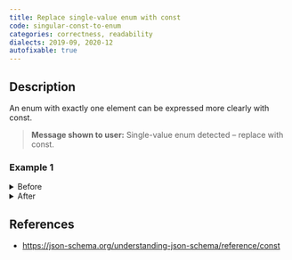 ```yaml
---
title: Replace single-value enum with const
code: singular-const-to-enum
categories: correctness, readability
dialects: 2019-09, 2020-12
autofixable: true
---
```


## Description
An enum with exactly one element can be expressed more clearly with const.

> **Message shown to user:**
> Single-value enum detected – replace with const.

### Example 1
<details><summary>Before</summary>

```json
{
  "$schema": "https://json-schema.org/draft/2020-12/schema",
  "enum": [
    "foo"
  ]
}
```
</details>

<details><summary>After</summary>

```json
{
  "$schema": "https://json-schema.org/draft/2020-12/schema",
  "const": "foo"
}
```
</details>

## References
* <https://json-schema.org/understanding-json-schema/reference/const>
